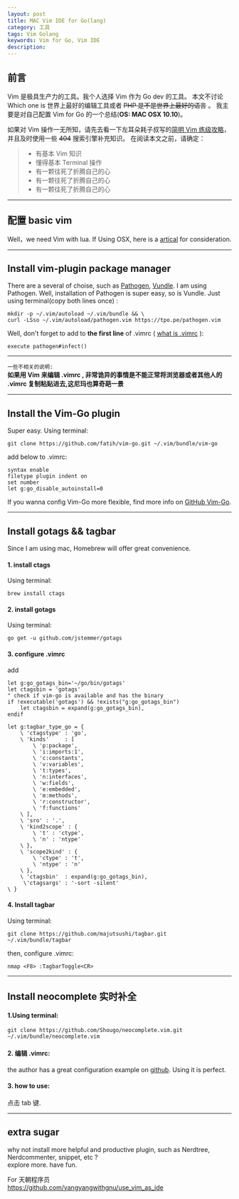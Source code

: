 ```yaml
---
layout: post
title: MAC Vim IDE for Go(lang)
category: 工具
tags: Vim Golang 
keywords: Vim for Go, Vim IDE
description:
---
```


## 前言
Vim 是极具生产力的工具。我个人选择 Vim 作为 Go dev 的工具。
本文不讨论 Which one is 世界上最好的编辑工具或者 ~~PHP 是不是世界上最好的语言~~ 。
我主要是对自己配置 Vim for Go 的一个总结(**OS: MAC OSX 10.10**)。

如果对 Vim 操作一无所知，请先去看一下左耳朵耗子叔写的[简明 Vim 练级攻略](http://coolshell.cn/articles/5426.html)，并且及时使用一些 ~~404~~ 搜索引擎补充知识。
在阅读本文之前，请确定：

> * 有基本 Vim 知识
> * 懂得基本 Terminal 操作
> * 有一颗往死了折腾自己的心
> * 有一颗往死了折腾自己的心
> * 有一颗往死了折腾自己的心

---

## 配置 basic vim
Well，we need Vim with lua. If Using OSX, here is a [artical](http://fealonelei.github.io/2015/08/14/MAC-OSX-%E7%BC%96%E8%AF%91-Vim-with-lua.html) for consideration.

---

## Install vim-plugin package manager
There are a several of choise, such as [Pathogen](https://github.com/tpope/vim-pathogen), [Vundle](http://www.vim.org/scripts/script.php?script_id=3458).
I am using Pathogen.
Well, installation of Pathogen is super easy, so is Vundle.
Just using terminal(copy both lines once) :

```
mkdir -p ~/.vim/autoload ~/.vim/bundle && \
curl -LSso ~/.vim/autoload/pathogen.vim https://tpo.pe/pathogen.vim
```

Well, don't forget to add to **the first line** of .vimrc ( [what is .vimrc](https://www.google.com/webhp?sourceid=chrome-instant&ion=1&espv=2&es_th=1&ie=UTF-8#newwindow=1&safe=strict&q=what+is+vimrc+file) ):

```
execute pathogen#infect() 
```

---
`一些不相关的说明:` <br />
**如果用 Vim 来编辑 .vimrc , 非常诡异的事情是不能正常将浏览器或者其他人的 .vimrc 复制粘贴进去,这尼玛也算奇葩一景**

---

## Install the Vim-Go plugin 
Super easy.
Using terminal:

```
git clone https://github.com/fatih/vim-go.git ~/.vim/bundle/vim-go
```

add below to .vimrc:

```
syntax enable              
filetype plugin indent on  
set number                 
let g:go_disable_autoinstall=0
```

If you wanna config Vim-Go more flexible, find more info on [GitHub Vim-Go](https://github.com/fatih/vim-go).

---


## Install gotags && tagbar
Since I am using mac, Homebrew will offer great convenience. 

#### 1. install ctags
Using terminal:

```
brew install ctags
```

#### 2. install gotags
Using terminal:

```
go get -u github.com/jstemmer/gotags
```

#### 3. configure .vimrc
add 

```
let g:go_gotags_bin='~/go/bin/gotags'
let ctagsbin = 'gotags'
" check if vim-go is available and has the binary
if !executable('gotags') && !exists("g:go_gotags_bin")
    let ctagsbin = expand(g:go_gotags_bin),
endif

let g:tagbar_type_go = {
    \ 'ctagstype' : 'go',
    \ 'kinds'     : [
        \ 'p:package',
        \ 'i:imports:1',
        \ 'c:constants',
        \ 'v:variables',
        \ 't:types',
        \ 'n:interfaces',
        \ 'w:fields',
        \ 'e:embedded',
        \ 'm:methods',
        \ 'r:constructor',
        \ 'f:functions'
    \ ],
    \ 'sro' : '.',
    \ 'kind2scope' : {
        \ 't' : 'ctype',
        \ 'n' : 'ntype'
    \ },
    \ 'scope2kind' : {
        \ 'ctype' : 't',
        \ 'ntype' : 'n'
    \ },
    \ 'ctagsbin'  : expand(g:go_gotags_bin), 
     \'ctagsargs' : '-sort -silent'
\ }
```

#### 4. Install tagbar 
Using terminal:

```
git clone https://github.com/majutsushi/tagbar.git ~/.vim/bundle/tagbar
```

then, configure .vimrc:

```
nmap <F8> :TagbarToggle<CR>
```

---

## Install neocomplete 实时补全

#### 1.Using terminal:

```
git clone https://github.com/Shougo/neocomplete.vim.git ~/.vim/bundle/neocomplete.vim
```

#### 2. **编辑 .vimrc:**
the author has a great configuration example on [github](https://github.com/Shougo/neocomplete.vim). 
Using it is perfect.

#### 3. how to use:
点击 tab 键.

---

## extra sugar

why not install more helpful and productive plugin, such as Nerdtree, Nerdcommenter, snippet, etc ?   <br />
explore more. have fun.

For 天朝程序员 <br />
<https://github.com/yangyangwithgnu/use_vim_as_ide> 

